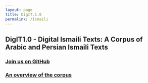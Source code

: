 ```yaml
---
layout: page
title: DigIT.1.0
permalink: /Ismaili
---
```



## DigIT1.0 - Digital Ismaili Texts: A Corpus of Arabic and Persian Ismaili Texts

### [Join us on GitHub](https://github.com/AlamutLibrary)
### [An overview of the corpus](https://aslishah.github.io/papers/DigitalIsmailiTexts.html/)
